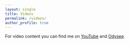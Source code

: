 ```yaml
---
layout: single
title: Videos
permalink: /videos/
author_profile: true
---
```


For video content you can find me on [YouTube](https://www.youtube.com/@tamirrxyz) and [Odysee](https://odysee.com/@tamir:cdde2283dae23f05524b4c684a7f699206e5f09e?r=5KvjRMUDbXHWjhdX2meAzh7VA6A8Weih).

